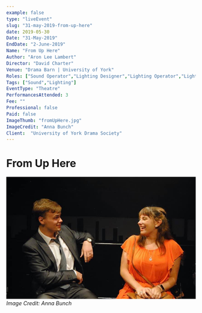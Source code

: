 ```yaml
---
example: false
type: "liveEvent"
slug: "31-may-2019-from-up-here"
date: 2019-05-30
Date: "31-May-2019"
EndDate: "2-June-2019"
Name: "From Up Here"
Author: "Aron Lee Lambert"
Director: "David Charter"
Venue: "Drama Barn | University of York"
Roles: ["Sound Operator","Lighting Designer","Lighting Operator","Lighting Programmer"]
Tags: ["Sound","Lighting"]
EventType: "Theatre"
PerformancesAttended: 3
Fee: ""
Professional: false
Paid: false
ImageThumb: "fromUpHere.jpg"
ImageCredit: "Anna Bunch"
Client:  "University of York Drama Society"
---
```


# From Up Here

![Image by Anna Bunch](./images/fromUpHere.jpg)
*Image Credit: Anna Bunch*

